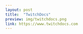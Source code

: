 ```yaml
---
layout: post
title:  "TwitchDocs"
preview: img/twitchdocs.png
link: https://www.twitchdocs.com
---
```

